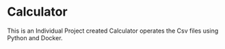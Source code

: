 # Calculator
This is an Individual Project created Calculator operates the Csv files using Python and Docker.
